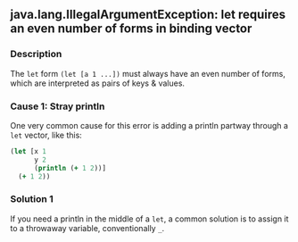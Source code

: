 ## java.lang.IllegalArgumentException: let requires an even number of forms in binding vector

### Description

The `let` form `(let [a 1 ...])` must always have an even number of forms, which are interpreted as pairs of keys & values.

### Cause 1: Stray println

One very common cause for this error is adding a println partway through a `let` vector, like this:

```clojure
(let [x 1
      y 2
      (println (+ 1 2))]
  (+ 1 2))
```

### Solution 1

If you need a println in the middle of a `let`, a common solution is to assign it to a throwaway variable, conventionally `_`.
